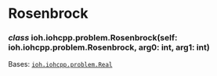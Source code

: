 # Rosenbrock


### _class_ ioh.iohcpp.problem.Rosenbrock(self: ioh.iohcpp.problem.Rosenbrock, arg0: int, arg1: int)
Bases: [`ioh.iohcpp.problem.Real`](ioh.iohcpp.problem.Real.md#ioh.iohcpp.problem.Real)
